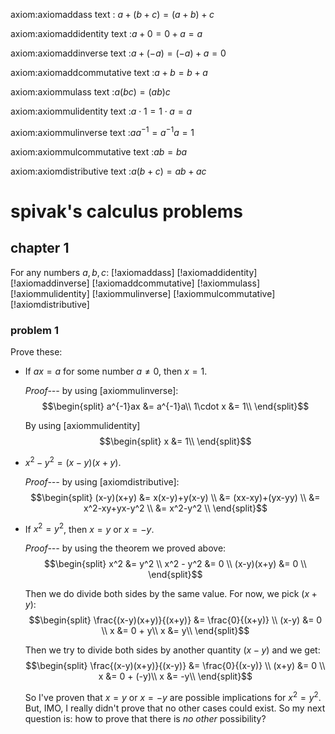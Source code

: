 axiom:axiomaddass
text : $a+(b+c) = (a+b)+c$

axiom:axiomaddidentity
text :$a+0 = 0+a = a$

axiom:axiomaddinverse
text :$a+(-a) = (-a)+a = 0$

axiom:axiomaddcommutative
text :$a+b=b+a$

axiom:axiommulass
text :$a(bc) = (ab)c$

axiom:axiommulidentity
text :$a \cdot 1 = 1 \cdot a = a$

axiom:axiommulinverse
text :$aa^{-1} = a^{-1}a = 1$

axiom:axiommulcommutative
text :$ab=ba$

axiom:axiomdistributive
text :$a(b+c) = ab+ac$

# spivak's calculus problems

## chapter 1

For any numbers $a,b,c$:
[!axiomaddass]
[!axiomaddidentity]
[!axiomaddinverse]
[!axiomaddcommutative]
[!axiommulass]
[!axiommulidentity]
[!axiommulinverse]
[!axiommulcommutative]
[!axiomdistributive]

### problem 1

Prove these:

+ If $ax=a$ for some number $a\ne 0$, then $x=1$.

  _Proof---_ by using [axiommulinverse]:
  $$\begin{split}
    a^{-1}ax &= a^{-1}a\\
    1\cdot x &= 1\\
  \end{split}$$
  
  By using [axiommulidentity]
  $$\begin{split}
    x &= 1\\
  \end{split}$$

+ $x^2 - y^2 = (x-y)(x+y)$.

  _Proof---_ by using [axiomdistributive]:
  $$\begin{split}
    (x-y)(x+y) &= x(x-y)+y(x-y) \\
               &= (xx-xy)+(yx-yy) \\
               &= x^2-xy+yx-y^2 \\
               &= x^2-y^2 \\
  \end{split}$$

+ If $x^2 = y^2$, then $x=y$ or $x=-y$.

  _Proof---_ by using the theorem we proved above:
  $$\begin{split}
    x^2         &= y^2 \\
    x^2 - y^2   &= 0 \\
    (x-y)(x+y)  &= 0 \\
  \end{split}$$

  Then we do divide both sides by the same value.  For now, we pick $(x+y)$:
  $$\begin{split}
    \frac{(x-y)(x+y)}{(x+y)}  &= \frac{0}{(x+y)} \\
    (x-y)       &= 0 \\
    x           &= 0 + y\\
    x           &= y\\
  \end{split}$$

  Then we try to divide both sides by another quantity $(x-y)$ and we get:
  $$\begin{split}
    \frac{(x-y)(x+y)}{(x-y)}  &= \frac{0}{(x-y)} \\
    (x+y)       &= 0 \\
    x           &= 0 + (-y)\\
    x           &= -y\\
  \end{split}$$

  So I've proven that $x=y$ or $x=-y$ are possible implications for $x^2=y^2$.
  But, IMO, I really didn't prove that no other cases could exist.  So my next
  question is:  how to prove that there is _no other_ possibility?
